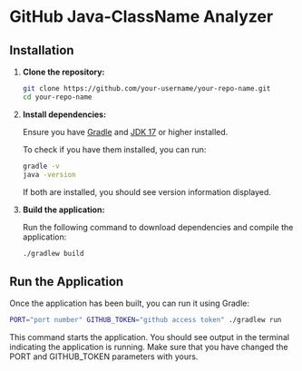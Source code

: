 # GitHub Java-ClassName Analyzer

## Installation

1. **Clone the repository:**

   ```bash
   git clone https://github.com/your-username/your-repo-name.git
   cd your-repo-name
   ```

2. **Install dependencies:**

   Ensure you have [Gradle](https://gradle.org/install/)
   and [JDK 17](https://docs.oracle.com/en/java/javase/23/install/overview-jdk-installation.html) or higher installed.

   To check if you have them installed, you can run:

   ```bash
   gradle -v
   java -version
   ```

   If both are installed, you should see version information displayed.

3. **Build the application:**

   Run the following command to download dependencies and compile the application:

   ```bash
   ./gradlew build
   ```

## Run the Application

Once the application has been built, you can run it using Gradle:

```bash
PORT="port number" GITHUB_TOKEN="github access token" ./gradlew run
```

This command starts the application. You should see output in the terminal indicating the application is running. Make
sure that you have changed the PORT and GITHUB_TOKEN parameters with yours.